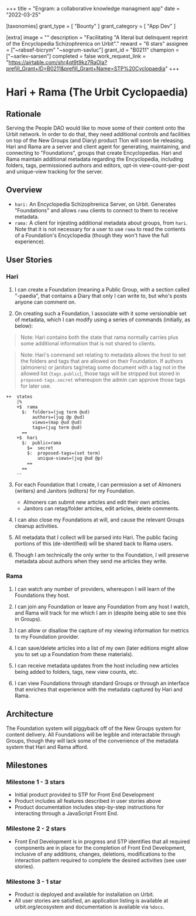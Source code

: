 +++
title = "Engram: a collaborative knowledge managment app"
date = "2022-03-25"

[taxonomies]
grant_type = [ "Bounty" ]
grant_category = [ "App Dev" ]

[extra]
image = ""
description = "Facilitating "A literal but delinquent reprint of the Encyclopedia Schizophrenica on Urbit"."
reward = "6 stars"
assignee = ["~rabsef-bicrym" "~sogrum-savluc"]
grant_id = "B0211"
champion = ["~sarlev-sarsen"]
completed = false
work_request_link = "https://airtable.com/shr4qt9t9kz7RaOIa?prefill_Grant+ID=B0211&prefill_Grant+Name=STP%20Cyclopaedia"
+++

# Hari + Rama (The Urbit Cyclopaedia)

## Rationale

Serving the People DAO would like to move some of their content onto the Urbit network. In order to do that, they need additional controls and facilities on top of the New Groups (and Diary) product Tlon will soon be releasing. Hari and Rama are a server and client agent for generating, maintaining, and connecting to "Foundations", groups that create Encyclopedias. Hari and Rama maintain additional metadata regarding the Encyclopedia, including folders, tags, permissioned authors and editors, opt-in view-count-per-post and unique-view tracking for the server.

## Overview
* `hari:` An Encyclopedia Schizophrenica Server, on Urbit. Generates "Foundations" and allows `rama` clients to connect to them to receive metadata.
* `rama:` A client for injesting additional metadata about groups, from `hari`. Note that it is not necessary for a user to use `rama` to read the contents of a Foundation's Encyclopedia (though they won't have the full experience).

## User Stories

### Hari
1. I can create a Foundation (meaning a Public Group, with a section called "<my input>-paedia", that contains a Diary that only I can write to, but who's posts anyone can comment on.
    
2. On creating such a Foundation, I associate with it some versionable set of metadata, which I can modify using a series of commands (initially, as below):
> Note: Hari contains both the state that rama normally carries plus some additional information that is not shared to clients.
    
> Note: Hari's command set relating to metadata allows the host to set the folders and tags that are allowed on their Foundation. If authors (almoners) or janitors tag/retag some document with a tag not in the allowed list (`tags.public`), those tags will be stripped but stored in `proposed-tags.secret` whereupon the admin can approve those tags for later use.
```
++  states
    |%
    +$  rama
      $:  folders=(jug term @ud)
          authors=(jug @p @ud)
          views=(map @ud @ud)
          tags=(jug term @ud)
      ==
    +$  hari
      $:  public=rama
        $=  secret
        $:  proposed-tags=(set term)
            unique-views=(jug @ud @p)
        ==
      ==
    --
```

3. For each Foundation that I create, I can permission a set of Almoners (writers) and Janitors (editors) for my Foundation.
    * Almoners can submit new articles and edit their own articles.
    * Janitors can retag/folder articles, edit articles, delete comments.

4. I can also close my Foundations at will, and cause the relevant Groups cleanup activities.
    
5. All metadata that I collect will be parsed into Hari. The public facing portions of this (de-identified) will be shared back to Rama users.
    
6. Though I am technically the only writer to the Foundation, I will preserve metadata about authors when they send me articles they write.
    
### Rama
    
1. I can watch any number of providers, whereupon I will learn of the Foundations they host.
    
2. I can join any Foundation or leave any Foundation from any host I watch, and Rama will track for me which I am in (despite being able to see this in Groups).
    
3. I can allow or disallow the capture of my viewing information for metrics to my Foundation provider.
    
4. I can save/delete articles into a list of my own (later editions might allow you to set up a Foundation from these materials).
    
5. I can receive metadata updates from the host including new articles being added to folders, tags, new view counts, etc.
    
6. I can view Foundations through standard Groups or through an interface that enriches that experience with the metadata captured by Hari and Rama.
    
## Architecture

The Foundation system will piggyback off of the New Groups system for content delivery. All Foundations will be legible and interactable through Groups, though they will lack some of the convenience of the metadata system that Hari and Rama afford.
    
## Milestones

### Milestone 1 - 3 stars
    
* Initial product provided to STP for Front End Development
* Product includes all features described in user stories above
* Product documentation includes step-by-step instructions for interacting through a JavaScript Front End.
    
### Milestone 2 - 2 stars

* Front End Development is in progress and STP identifies that all required components are in place for the completion of Front End Development, inclusive of any additions, changes, deletions, modifications to the interaction pattern required to complete the desired activities (see user stories).

### Milestone 3 - 1 star
    
* Product is deployed and available for installation on Urbit.
* All user stories are satisfied, an application listing is available at urbit.org/ecosystem and documentation is available via `%docs`.

